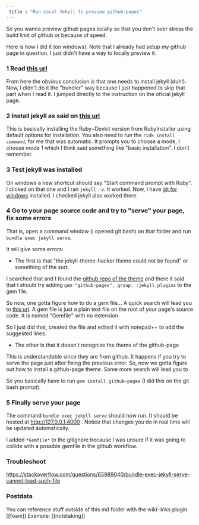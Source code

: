 ```yaml
---
 title : "Run Local Jekyll to preview github-pages"
---
```


So you wanna preview github pages locally so that you don't over stress the build limit of github or because of speed.

Here is how I did it (on windows). Note that I already had setup my github page in question. I just didn't have a way to locally preview it.

### 1 Read [this url](https://docs.github.com/en/pages/setting-up-a-github-pages-site-with-jekyll/testing-your-github-pages-site-locally-with-jekyll)

From here the obvious conclusion is that one needs to install jekyll (duh!). Now, I didn't do it the "bundler" way because I just happened to skip that part when I read it. I jumped directly to the instruction on the oficial jekyll page.

### 2 Install jekyll as said on [this url](https://jekyllrb.com/docs/installation/windows/)

This is basically installing the Ruby+Devkit version from RubyInstaller using default options for installation.
You also need to run the ```ridk install command```, for me that was automatic. It prompts you to choose a mode, I choose mode 1 which I think said something like "basic installation". I don't remember.

### 3 Test jekyll was installed
On windows a new shortcut should say "Start command prompt with Ruby". I clicked on that one and I ran ```jekyll -v```. It worked.
Now, I have [git for windows](https://gitforwindows.org/) installed. I checked jekyll also worked there.

### 4 Go to your page source code and try to "serve" your page, fix some errors
That is, open a command window (i opened git bash) on that folder and run ```bundle exec jekyll serve```.

It will give some errors:

- The first is that "the jekyll-theme-hacker theme could not be found" or something of the sort.

I searched that and I found the [github repo of the theme](https://github.com/pages-themes/hacker) and there it said that I should try adding ```gem "github-pages", group: :jekyll_plugins``` to the gem file.

So now, one gotta figure how to do a gem file... A quick search will lead you to [this url](https://stackoverflow.com/questions/30358612/how-to-create-a-gemfile). A gem file is just a plain text file on the root of your page's  source code. It is named "Gemfile" with no extension.

So I just did that, created the file and edited it with notepad++ to add the suggested lines.


- The other is that it doesn't recognize the theme of the github-page

This is understandable since they are from github. It happens if you try to serve the page just after fixing the previous error.
So, now we gotta figure out how to install a github-page theme. Some more search will lead you to 

So you basically have to run ```gem install github-pages``` (I did this on the git bash prompt).


### 5 Finally serve your page
The command ```bundle exec jekyll serve``` should now run. It should be hosted at http://127.0.0.1:4000 .
Notice that changes you do in real time will be updated automatically.  

I added `*Gemfile*` to the gitignore because I was unsure if it was going to collide with a possible gemfile in the github workflow.

### Troubleshoot

https://stackoverflow.com/questions/65989040/bundle-exec-jekyll-serve-cannot-load-such-file

### Postdata

You can reference stuff outside of this md folder with the wiki-links plugin [[foam]]
Example: [[notetaking]]
